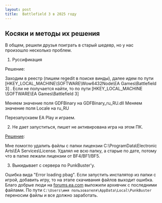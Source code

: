 ```yaml
---
layout: post
title:  Battlefield 3 в 2025 году
---
```


## Косяки и методы их решения

В общем, решили друзья поиграть в старый шедевр, но у нас произошло несколько проблем.

1. Руссификация

Решение:

Заходим в реестр (пишем regedit в поиске винды), далее идем по пути [HKEY_LOCAL_MACHINE\SOFTWARE\Wow6432Node\EA Games\Battlefield 3] . Если не получается найти, то по пути [HKEY_LOCAL_MACHINE \SOFTWARE\EA Games\Battlefield 3]

Меняем значение поля GDFBinary на GDFBinary_ru_RU.dll
Меняем значение поля Locale на ru_RU

Перезапускаем EA Play и играем.

2. Не дает запуститься, пишет не активирована игра на этом ПК.

[Решение](https://steamcommunity.com/sharedfiles/filedetails/?id=3008106492):

Мне помогло удалить файлы с папки лицензии C:\ProgramData\Electronic Arts\EA Services\License. Удалял не всю папку, а старые по дате, потому что в папке лежали лицензии от BF4/BF1/BF5.


3. Выкидывает с сервера по PunkBuster'у.

Ошибка вида "Error loading pbag". Если запустить инсталятор из папки с игрой, добавить игру, то на этапе скачивания файлов выходит ошибка. Благо добрые люди на [forums.ea.com](https://forums.ea.com/discussions/battlefield-franchise-discussion-ru/не-обновляется-punkbuster-bf3/12260941) выложили архивчик с последними файлами. По пути `C:\Users\имя пользователя\AppData\Local\PunkBuster` переносим файлы и все должно заработать.


